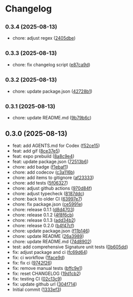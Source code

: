 # Changelog

## <small>0.3.4 (2025-08-13)</small>

* chore: adjust regex ([2405dbe](https://github.com/adonaipinheiro/signature-touch/commit/2405dbe))

## <small>0.3.3 (2025-08-13)</small>

* chore: fix changelog script ([e87ca9d](https://github.com/adonaipinheiro/signature-touch/commit/e87ca9d))

## <small>0.3.2 (2025-08-13)</small>

* chore: update package.json ([42728b1](https://github.com/adonaipinheiro/signature-touch/commit/42728b1))

## <small>0.3.1 (2025-08-13)</small>

* chore: update README.md ([9b79b6c](https://github.com/adonaipinheiro/signature-touch/commit/9b79b6c))

## 0.3.0 (2025-08-13)

* feat: add AGENTS.md for Codex ([f52ce15](https://github.com/adonaipinheiro/signature-touch/commit/f52ce15))
* feat: add gif ([8ce37e5](https://github.com/adonaipinheiro/signature-touch/commit/8ce37e5))
* feat: expo prebuild ([8a8c9e4](https://github.com/adonaipinheiro/signature-touch/commit/8a8c9e4))
* feat: update package.json ([72513b6](https://github.com/adonaipinheiro/signature-touch/commit/72513b6))
* chore: add badge ([f1ebaf1](https://github.com/adonaipinheiro/signature-touch/commit/f1ebaf1))
* chore: add codecov ([c3a116b](https://github.com/adonaipinheiro/signature-touch/commit/c3a116b))
* chore: add items to gitignore ([af23333](https://github.com/adonaipinheiro/signature-touch/commit/af23333))
* chore: add tests ([5f06327](https://github.com/adonaipinheiro/signature-touch/commit/5f06327))
* chore: adjust github actions ([970d84f](https://github.com/adonaipinheiro/signature-touch/commit/970d84f))
* chore: adjust typecheck ([8187ddc](https://github.com/adonaipinheiro/signature-touch/commit/8187ddc))
* chore: back to older CI ([63997e7](https://github.com/adonaipinheiro/signature-touch/commit/63997e7))
* chore: fix package.json ([ce5991e](https://github.com/adonaipinheiro/signature-touch/commit/ce5991e))
* chore: release 0.1.1 ([d8d4703](https://github.com/adonaipinheiro/signature-touch/commit/d8d4703))
* chore: release 0.1.2 ([4f8f6cb](https://github.com/adonaipinheiro/signature-touch/commit/4f8f6cb))
* chore: release 0.1.3 ([add34b2](https://github.com/adonaipinheiro/signature-touch/commit/add34b2))
* chore: release 0.2.0 ([b4f47cf](https://github.com/adonaipinheiro/signature-touch/commit/b4f47cf))
* chore: update package.json ([f11b146](https://github.com/adonaipinheiro/signature-touch/commit/f11b146))
* chore: update README ([26a3989](https://github.com/adonaipinheiro/signature-touch/commit/26a3989))
* chore: update README.md ([74d8902](https://github.com/adonaipinheiro/signature-touch/commit/74d8902))
* test: add comprehensive Signature unit tests ([0b605dd](https://github.com/adonaipinheiro/signature-touch/commit/0b605dd))
* fix: adjust package and ci ([fc69d64](https://github.com/adonaipinheiro/signature-touch/commit/fc69d64))
* fix: ci workflow ([1face9d](https://github.com/adonaipinheiro/signature-touch/commit/1face9d))
* fix: fix ci ([9742f26](https://github.com/adonaipinheiro/signature-touch/commit/9742f26))
* fix: remove manual tests ([bffc9e1](https://github.com/adonaipinheiro/signature-touch/commit/bffc9e1))
* fix: reset CHANGELOG ([19d1cb2](https://github.com/adonaipinheiro/signature-touch/commit/19d1cb2))
* fix: testing CI ([02c13c9](https://github.com/adonaipinheiro/signature-touch/commit/02c13c9))
* fix: update github url ([304f714](https://github.com/adonaipinheiro/signature-touch/commit/304f714))
* Initial commit ([1333ef3](https://github.com/adonaipinheiro/signature-touch/commit/1333ef3))
